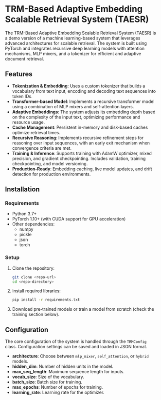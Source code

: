 # TRM-Based Adaptive Embedding Scalable Retrieval System (TAESR)

The TRM-Based Adaptive Embedding Scalable Retrieval System (TAESR) is a demo version of a machine learning-based system that leverages advanced architectures for scalable retrieval. The system is built using PyTorch and integrates recursive deep learning models with attention mechanisms, MLP mixers, and a tokenizer for efficient and adaptive document retrieval.

## Features

- **Tokenization & Embedding**: Uses a custom tokenizer that builds a vocabulary from text input, encoding and decoding text sequences into token IDs.
- **Transformer-based Model**: Implements a recursive transformer model using a combination of MLP mixers and self-attention layers.
- **Adaptive Embeddings**: The system adjusts its embedding depth based on the complexity of the input text, optimizing performance and resource usage.
- **Cache Management**: Persistent in-memory and disk-based caches optimize retrieval times.
- **Recursive Reasoning**: Implements recursive refinement steps for reasoning over input sequences, with an early exit mechanism when convergence criteria are met.
- **Training & Inference**: Supports training with AdamW optimizer, mixed precision, and gradient checkpointing. Includes validation, training checkpointing, and model versioning.
- **Production-Ready**: Embedding caching, live model updates, and drift detection for production environments.

## Installation

### Requirements

- Python 3.7+
- PyTorch 1.10+ (with CUDA support for GPU acceleration)
- Other dependencies:
  - numpy
  - pickle
  - json
  - torch

### Setup

1. Clone the repository:
    ```bash
    git clone <repo-url>
    cd <repo-directory>
    ```

2. Install required libraries:
    ```bash
    pip install -r requirements.txt
    ```

3. Download pre-trained models or train a model from scratch (check the training section below).

## Configuration

The core configuration of the system is handled through the `TRMConfig` class. Configuration settings can be saved and loaded in JSON format.

- **architecture**: Choose between `mlp_mixer`, `self_attention`, or `hybrid` models.
- **hidden_dim**: Number of hidden units in the model.
- **max_seq_length**: Maximum sequence length for inputs.
- **vocab_size**: Size of the vocabulary.
- **batch_size**: Batch size for training.
- **max_epochs**: Number of epochs for training.
- **learning_rate**: Learning rate for the optimizer.
